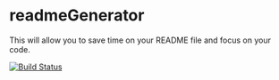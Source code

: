 # readmeGenerator
This will allow you to save time on your README file and focus on your code.

[![Build Status](https://travis-ci.com/username/projectname.svg?branch=master)](https://travis-ci.com/username/projectname)
